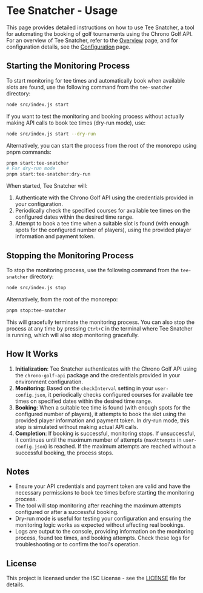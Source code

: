 # Tee Snatcher - Usage

This page provides detailed instructions on how to use Tee Snatcher, a tool for automating the booking of golf tournaments using the Chrono Golf API. For an overview of Tee Snatcher, refer to the [Overview](../tee-snatcher/README.md) page, and for configuration details, see the [Configuration](../tee-snatcher/configuration.md) page.

## Starting the Monitoring Process

To start monitoring for tee times and automatically book when available slots are found, use the following command from the `tee-snatcher` directory:

```bash
node src/index.js start
```

If you want to test the monitoring and booking process without actually making API calls to book tee times (dry-run mode), use:

```bash
node src/index.js start --dry-run
```

Alternatively, you can start the process from the root of the monorepo using pnpm commands:

```bash
pnpm start:tee-snatcher
# For dry-run mode
pnpm start:tee-snatcher:dry-run
```

When started, Tee Snatcher will:
1. Authenticate with the Chrono Golf API using the credentials provided in your configuration.
2. Periodically check the specified courses for available tee times on the configured dates within the desired time range.
3. Attempt to book a tee time when a suitable slot is found (with enough spots for the configured number of players), using the provided player information and payment token.

## Stopping the Monitoring Process

To stop the monitoring process, use the following command from the `tee-snatcher` directory:

```bash
node src/index.js stop
```

Alternatively, from the root of the monorepo:

```bash
pnpm stop:tee-snatcher
```

This will gracefully terminate the monitoring process. You can also stop the process at any time by pressing `Ctrl+C` in the terminal where Tee Snatcher is running, which will also stop monitoring gracefully.

## How It Works

1. **Initialization**: Tee Snatcher authenticates with the Chrono Golf API using the `chrono-golf-api` package and the credentials provided in your environment configuration.
2. **Monitoring**: Based on the `checkInterval` setting in your `user-config.json`, it periodically checks configured courses for available tee times on specified dates within the desired time range.
3. **Booking**: When a suitable tee time is found (with enough spots for the configured number of players), it attempts to book the slot using the provided player information and payment token. In dry-run mode, this step is simulated without making actual API calls.
4. **Completion**: If booking is successful, monitoring stops. If unsuccessful, it continues until the maximum number of attempts (`maxAttempts` in `user-config.json`) is reached. If the maximum attempts are reached without a successful booking, the process stops.

## Notes

- Ensure your API credentials and payment token are valid and have the necessary permissions to book tee times before starting the monitoring process.
- The tool will stop monitoring after reaching the maximum attempts configured or after a successful booking.
- Dry-run mode is useful for testing your configuration and ensuring the monitoring logic works as expected without affecting real bookings.
- Logs are output to the console, providing information on the monitoring process, found tee times, and booking attempts. Check these logs for troubleshooting or to confirm the tool's operation.

## License

This project is licensed under the ISC License - see the [LICENSE](../../license.md) file for details.
